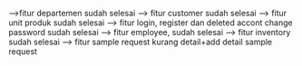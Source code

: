 -->fitur departemen sudah selesai
--> fitur customer sudah selesai
--> fitur unit produk sudah selesai
--> fitur login, register dan deleted accont change password sudah selesai
--> fitur employee, sudah selesai
--> fitur inventory sudah selesai
--> fitur sample request kurang detail+add detail sample request
